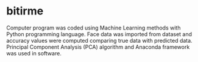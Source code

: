 # bitirme

Computer program was coded using Machine Learning methods with Python programming language. Face data was imported from dataset and accuracy values were computed comparing true data with predicted data. Principal Component Analysis (PCA) algorithm and Anaconda framework was used in software. 


